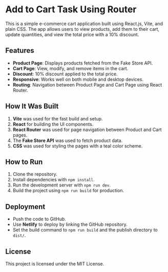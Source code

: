 # Add to Cart Task Using Router

This is a simple e-commerce cart application built using React.js, Vite, and plain CSS. The app allows users to view products, add them to their cart, update quantities, and view the total price with a 10% discount.

## Features

- **Product Page**: Displays products fetched from the Fake Store API.
- **Cart Page**: View, modify, and remove items in the cart.
- **Discount**: 10% discount applied to the total price.
- **Responsive**: Works well on both mobile and desktop devices.
- **Routing**: Navigation between Product Page and Cart Page using React Router.

## How It Was Built

1. **Vite** was used for the fast build and setup.
2. **React** for building the UI components.
3. **React Router** was used for page navigation between Product and Cart pages.
4. The **Fake Store API** was used to fetch product data.
5. **CSS** was used for styling the pages with a teal color scheme.

## How to Run

1. Clone the repository.
2. Install dependencies with `npm install`.
3. Run the development server with `npm run dev`.
4. Build the project using `npm run build` for production.

## Deployment

- Push the code to GitHub.
- Use **Netlify** to deploy by linking the GitHub repository.
- Set the build command to `npm run build` and the publish directory to `dist/`.

## License

This project is licensed under the MIT License.
